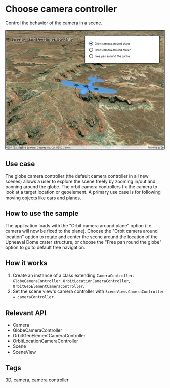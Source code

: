 # Choose camera controller

Control the behavior of the camera in a scene.

![Image of choose camera controller](ChooseCameraController.jpg)

## Use case

The globe camera controller (the default camera controller in all new scenes) allows a user to explore the scene freely by zooming in/out and panning around the globe. The orbit camera controllers fix the camera to look at a target location or geoelement. A primary use case is for following moving objects like cars and planes.

## How to use the sample

The application loads with the "Orbit camera around plane" option (i.e. camera will now be fixed to the plane). Choose the "Orbit camera around location" option to rotate and center the scene around the location of the Upheaval Dome crater structure, or choose the "Free pan round the globe" option to go to default free navigation.

## How it works

1.  Create an instance of a class extending `CameraController`: `GlobeCameraController`, `OrbitLocationCameraController`, `OrbitGeoElementCameraController`.
2.  Set the scene view's camera controller with `SceneView.CameraController = cameraController`.

## Relevant API

*   Camera
*   GlobeCameraController
*   OrbitGeoElementCameraController
*   OrbitLocationCameraController
*   Scene
*   SceneView

## Tags

3D, camera, camera controller

